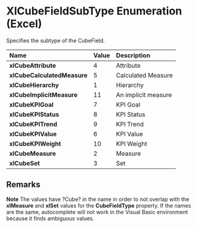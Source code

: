 
# XlCubeFieldSubType Enumeration (Excel)

Specifies the subtype of the CubeField.



|**Name**|**Value**|**Description**|
|:-----|:-----|:-----|
| **xlCubeAttribute**|4|Attribute|
| **xlCubeCalculatedMeasure**|5|Calculated Measure|
| **xlCubeHierarchy**|1|Hierarchy|
| **xlCubeImplicitMeasure**|11|An implicit measure|
| **xlCubeKPIGoal**|7|KPI Goal|
| **xlCubeKPIStatus**|8|KPI Status|
| **xlCubeKPITrend**|9|KPI Trend|
| **xlCubeKPIValue**|6|KPI Value|
| **xlCubeKPIWeight**|10|KPI Weight|
| **xlCubeMeasure**|2|Measure|
| **xlCubeSet**|3|Set|

## Remarks


 **Note**  The values have ?Cube? in the name in order to not overlap with the  **xlMeasure** and **xlSet** values for the **CubeFieldType** property. If the names are the same, autocomplete will not work in the Visual Basic environment because it finds ambiguous values.

